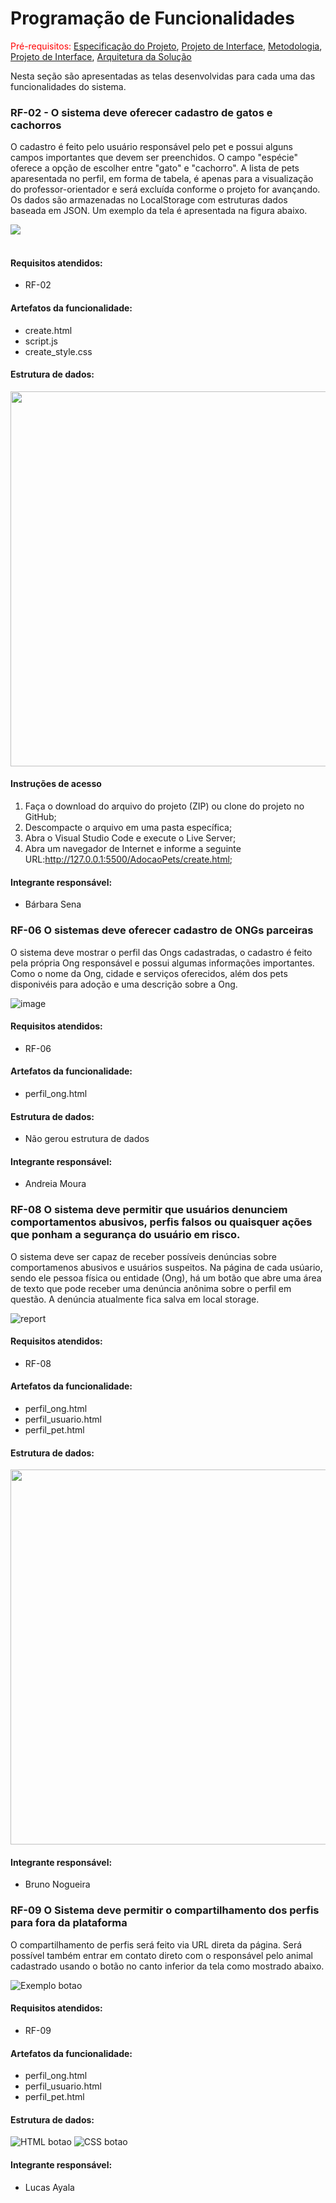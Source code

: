 # Programação de Funcionalidades

<span style="color:red">Pré-requisitos: <a href="2-Especificação do Projeto.md"> Especificação do Projeto</a></span>, <a href="3-Projeto de Interface.md"> Projeto de Interface</a>, <a href="4-Metodologia.md"> Metodologia</a>, <a href="3-Projeto de Interface.md"> Projeto de Interface</a>, <a href="5-Arquitetura da Solução.md"> Arquitetura da Solução</a>

Nesta seção são apresentadas as telas desenvolvidas para cada uma das funcionalidades do sistema. 

### RF-02	- O sistema deve oferecer cadastro de gatos e cachorros

O cadastro é feito pelo usuário responsável pelo pet e possui alguns campos importantes que devem ser preenchidos. O campo "espécie" oferece a opção de escolher entre "gato" e "cachorro".  A lista de pets aparesentada no perfil, em forma de tabela, é apenas para a visualização do professor-orientador e será excluída conforme o projeto for avançando.
Os dados são armazenadas no LocalStorage com estruturas dados baseada em JSON. Um exemplo da tela é apresentada na figura abaixo.

<img src="https://github.com/ICEI-PUC-Minas-PMV-ADS/pmv-ads-2023-1-e1-proj-web-t16-Time5-AdocaoPets/assets/104398945/cd618a38-7ae9-4ac5-bd79-e037c2f06a93">
<br><br>

#### Requisitos atendidos: <br>
- RF-02

####  Artefatos da funcionalidade: <br>
- create.html  <br>
- script.js <br>
- create_style.css <br>

####  Estrutura de dados:
<img src="https://github.com/ICEI-PUC-Minas-PMV-ADS/pmv-ads-2023-1-e1-proj-web-t16-Time5-AdocaoPets/assets/104398945/7e0c30db-5a4d-4c37-a38b-458541485cd7" width="600px">

#### Instruções de acesso
1. Faça o download do arquivo do projeto (ZIP) ou clone do projeto no GitHub;
2. Descompacte o arquivo em uma pasta específica;
3. Abra o Visual Studio Code e execute o Live Server;
4. Abra um navegador de Internet e informe a seguinte URL:http://127.0.0.1:5500/AdocaoPets/create.html;

####  Integrante responsável: <br>
- Bárbara Sena
 
### RF-06 O sistemas deve oferecer cadastro de ONGs parceiras
O sistema deve mostrar o perfil das Ongs cadastradas, o cadastro é feito pela própria Ong responsável e possui algumas informações importantes. Como o nome da Ong, cidade e serviços oferecidos, além dos pets disponivéis para adoção e uma descrição sobre a Ong.

![image](https://github.com/ICEI-PUC-Minas-PMV-ADS/pmv-ads-2023-1-e1-proj-web-t16-Time5-AdocaoPets/assets/124728653/2fa4fc34-a84a-4fe0-94eb-1809c806de90)

#### Requisitos atendidos: <br>
- RF-06

####  Artefatos da funcionalidade: <br>
- perfil_ong.html <br>

####  Estrutura de dados: <br>
- Não gerou estrutura de dados <br>

####  Integrante responsável: <br>
- Andreia Moura

### RF-08 O sistema deve permitir que usuários denunciem comportamentos abusivos, perfis falsos ou quaisquer ações que ponham a segurança do usuário em risco.

O sistema deve ser capaz de receber possíveis denúncias sobre comportamenos abusivos e usuários suspeitos. Na página de cada usúario, sendo ele pessoa física ou entidade (Ong), há um botão que abre uma área de texto que pode receber uma denúncia anônima sobre o perfil em questão. A denúncia atualmente fica salva em local storage.

![report](https://github.com/ICEI-PUC-Minas-PMV-ADS/pmv-ads-2023-1-e1-proj-web-t16-Time5-AdocaoPets/assets/75049187/0b75a8f1-f54f-4bb0-832c-d4fbad08868f)

#### Requisitos atendidos: <br>
- RF-08

####  Artefatos da funcionalidade: <br>
- perfil_ong.html <br>
- perfil_usuario.html <br>
- perfil_pet.html <br>

####  Estrutura de dados:
<img src="https://github.com/ICEI-PUC-Minas-PMV-ADS/pmv-ads-2023-1-e1-proj-web-t16-Time5-AdocaoPets/assets/104398945/f80625cb-9555-48a7-a609-1895f9ff4465" width="600px">

####  Integrante responsável: <br>
- Bruno Nogueira

### RF-09 O Sistema deve permitir o compartilhamento  dos perfis para fora da plataforma

O compartilhamento de perfis será feito via URL direta da página. Será possível também entrar em contato direto com o responsável pelo animal cadastrado usando o botão no canto inferior da tela como mostrado abaixo.

![Exemplo botao](https://github.com/ICEI-PUC-Minas-PMV-ADS/pmv-ads-2023-1-e1-proj-web-t16-Time5-AdocaoPets/assets/128713645/27bbf28a-1322-469e-8d61-ae46ce82bf34)

#### Requisitos atendidos: <br>
- RF-09

####  Artefatos da funcionalidade: <br>
- perfil_ong.html <br>
- perfil_usuario.html <br>
- perfil_pet.html <br>

#### Estrutura de dados: <br>

![HTML botao](https://github.com/ICEI-PUC-Minas-PMV-ADS/pmv-ads-2023-1-e1-proj-web-t16-Time5-AdocaoPets/assets/128713645/88258057-fb7f-407c-a11b-060fa054b134)
![CSS botao](https://github.com/ICEI-PUC-Minas-PMV-ADS/pmv-ads-2023-1-e1-proj-web-t16-Time5-AdocaoPets/assets/128713645/2b4abe4f-b2c5-49d3-9bb2-2cf30410636c)

####  Integrante responsável: <br>
- Lucas Ayala
